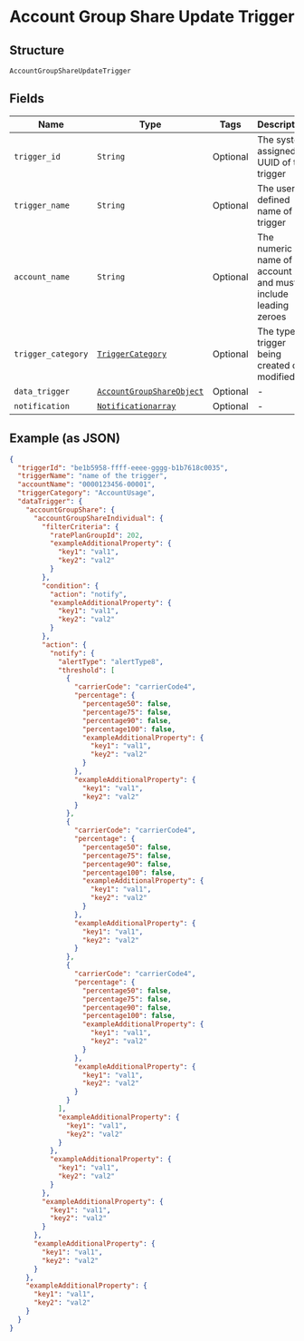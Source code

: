 
# Account Group Share Update Trigger

## Structure

`AccountGroupShareUpdateTrigger`

## Fields

| Name | Type | Tags | Description |
|  --- | --- | --- | --- |
| `trigger_id` | `String` | Optional | The system assigned UUID of the trigger |
| `trigger_name` | `String` | Optional | The user defined name of the trigger |
| `account_name` | `String` | Optional | The numeric name of the account and must include leading zeroes |
| `trigger_category` | [`TriggerCategory`](../../doc/models/trigger-category.md) | Optional | The type of trigger being created or modified |
| `data_trigger` | [`AccountGroupShareObject`](../../doc/models/account-group-share-object.md) | Optional | - |
| `notification` | [`Notificationarray`](../../doc/models/notificationarray.md) | Optional | - |

## Example (as JSON)

```json
{
  "triggerId": "be1b5958-ffff-eeee-gggg-b1b7618c0035",
  "triggerName": "name of the trigger",
  "accountName": "0000123456-00001",
  "triggerCategory": "AccountUsage",
  "dataTrigger": {
    "accountGroupShare": {
      "accountGroupShareIndividual": {
        "filterCriteria": {
          "ratePlanGroupId": 202,
          "exampleAdditionalProperty": {
            "key1": "val1",
            "key2": "val2"
          }
        },
        "condition": {
          "action": "notify",
          "exampleAdditionalProperty": {
            "key1": "val1",
            "key2": "val2"
          }
        },
        "action": {
          "notify": {
            "alertType": "alertType8",
            "threshold": [
              {
                "carrierCode": "carrierCode4",
                "percentage": {
                  "percentage50": false,
                  "percentage75": false,
                  "percentage90": false,
                  "percentage100": false,
                  "exampleAdditionalProperty": {
                    "key1": "val1",
                    "key2": "val2"
                  }
                },
                "exampleAdditionalProperty": {
                  "key1": "val1",
                  "key2": "val2"
                }
              },
              {
                "carrierCode": "carrierCode4",
                "percentage": {
                  "percentage50": false,
                  "percentage75": false,
                  "percentage90": false,
                  "percentage100": false,
                  "exampleAdditionalProperty": {
                    "key1": "val1",
                    "key2": "val2"
                  }
                },
                "exampleAdditionalProperty": {
                  "key1": "val1",
                  "key2": "val2"
                }
              },
              {
                "carrierCode": "carrierCode4",
                "percentage": {
                  "percentage50": false,
                  "percentage75": false,
                  "percentage90": false,
                  "percentage100": false,
                  "exampleAdditionalProperty": {
                    "key1": "val1",
                    "key2": "val2"
                  }
                },
                "exampleAdditionalProperty": {
                  "key1": "val1",
                  "key2": "val2"
                }
              }
            ],
            "exampleAdditionalProperty": {
              "key1": "val1",
              "key2": "val2"
            }
          },
          "exampleAdditionalProperty": {
            "key1": "val1",
            "key2": "val2"
          }
        },
        "exampleAdditionalProperty": {
          "key1": "val1",
          "key2": "val2"
        }
      },
      "exampleAdditionalProperty": {
        "key1": "val1",
        "key2": "val2"
      }
    },
    "exampleAdditionalProperty": {
      "key1": "val1",
      "key2": "val2"
    }
  }
}
```

